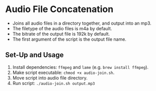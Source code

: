 # Audio File Concatenation
- Joins all audio files in a directory together, and output into an mp3. 
- The filetype of the audio files is m4a by default.
- The bitrate of the output file is 192k by default. 
- The first argument of the script is the output file name.

## Set-Up and Usage
1. Install dependencies: `ffmpeg` and `lame` (e.g. `brew install ffmpeg`).
2. Make script executable: `chmod +x audio-join.sh`.
3. Move script into audio file directory.
4. Run script: `./audio-join.sh output.mp3`


